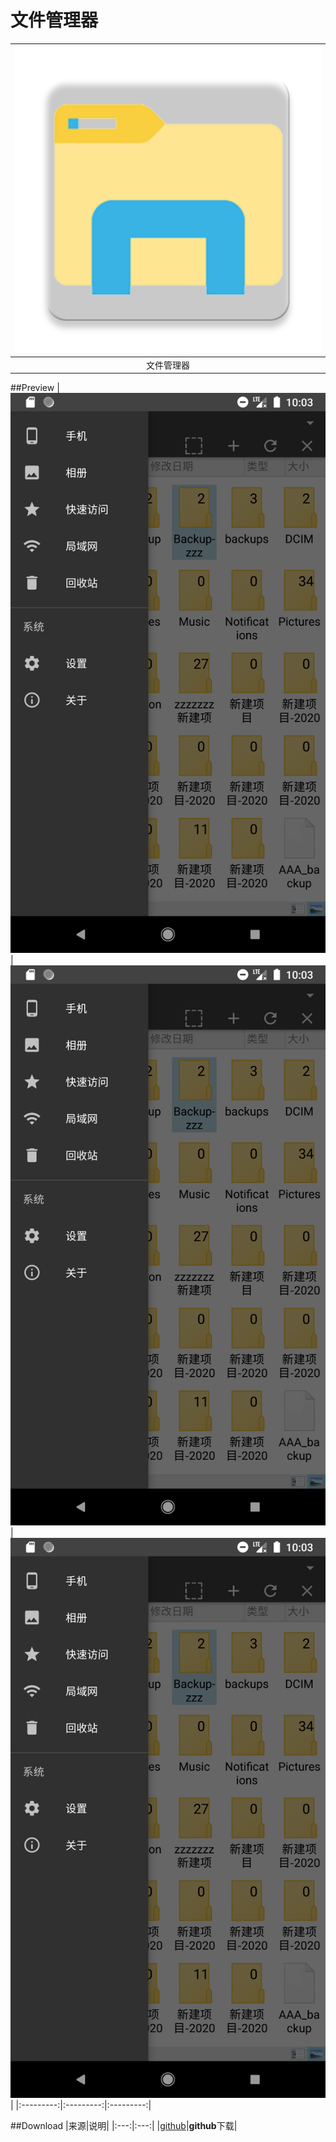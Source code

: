 
********文件管理器******** 
====

|![ico](app/src/main/ic_launcher-web.png)|
|:---------:|
|文件管理器|




##Preview
|![Preview](./preview/1.png)|![Preview](./preview/1.png)|![Preview](./preview/1.png)|
|:---------:|:---------:|:---------:|


##Download
|来源|说明|
|:---:|:---:|
|[github](https://github.com/JinhaoLi/filexplorer/releases/download/1.0/Filexplorer_1.0_2020-06-18.apk)|**github**下载|

